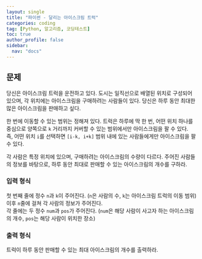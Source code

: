 ```yaml
---
layout: single
title: "파이썬 - 달리는 아이스크림 트럭"
categories: coding
tag: [Python, 알고리즘, 코딩테스트]
toc: true
author_profile: false
sidebar:
  nav: "docs"
---
```


## 문제
당신은 아이스크림 트럭을 운전하고 있다. 도시는 일직선으로 배열된 위치로 구성되어 있으며, 각 위치에는 아이스크림을 구매하려는 사람들이 있다. 당신은 하루 동안 최대한 많은 아이스크림을 판매하고 싶다.

한 번에 이동할 수 있는 범위는 정해져 있다. 트럭은 하루에 딱 한 번, 어떤 위치 하나를 중심으로 양쪽으로 `k` 거리까지 커버할 수 있는 범위에서만 아이스크림을 팔 수 있다. <br>
즉, 어떤 위치 `i`를 선택하면 `[i-k, i+k]` 범위 내에 있는 사람들에게만 아이스크림을 팔 수 있다.

각 사람은 특정 위치에 있으며, 구매하려는 아이스크림의 수량이 다르다. 주어진 사람들의 정보를 바탕으로, 하루 동안 최대로 판매할 수 있는 아이스크림의 개수를 구하라.

### 입력 형식
첫 번째 줄에 정수 `n`과 `k`이 주어진다. (`n`은 사람의 수, `k`는 아이스크림 트럭의 이동 범위) <br>
이후 `n`줄에 걸쳐 각 사람의 정보가 주어진다. <br>
각 줄에는 두 정수 `num`과 `pos`가 주어진다. (`num`은 해당 사람이 사고자 하는 아이스크림의 개수, `pos`는 해당 사람이 위치한 장소)

### 출력 형식
트럭이 하루 동안 판매할 수 있는 최대 아이스크림의 개수를 출력하라.
